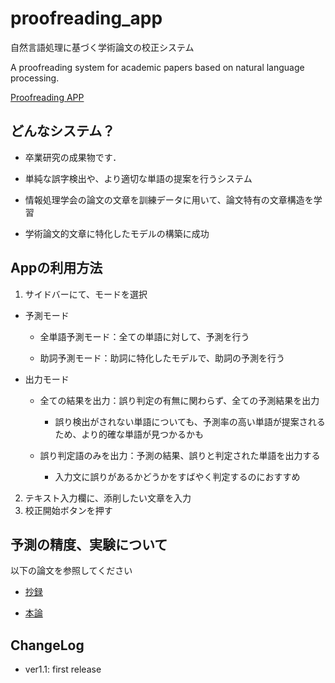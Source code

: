 # proofreading_app

自然言語処理に基づく学術論文の校正システム

A proofreading system for academic papers based on natural language processing.

[Proofreading APP](https://yamataro-46-proofreading-app-proofreading-app-83bxdf.streamlit.app/)


## どんなシステム？

- 卒業研究の成果物です．
- 単純な誤字検出や、より適切な単語の提案を行うシステム

- 情報処理学会の論文の文章を訓練データに用いて、論文特有の文章構造を学習
- 学術論文的文章に特化したモデルの構築に成功


## Appの利用方法

1. サイドバーにて、モードを選択

  - 予測モード
    - 全単語予測モード：全ての単語に対して、予測を行う
  
    - 助詞予測モード：助詞に特化したモデルで、助詞の予測を行う
  
  - 出力モード
    - 全ての結果を出力：誤り判定の有無に関わらず、全ての予測結果を出力
      - 誤り検出がされない単語についても、予測率の高い単語が提案されるため、より的確な単語が見つかるかも
  
    - 誤り判定語のみを出力：予測の結果、誤りと判定された単語を出力する
      - 入力文に誤りがあるかどうかをすばやく判定するのにおすすめ


2. テキスト入力欄に、添削したい文章を入力
3. 校正開始ボタンを押す


## 予測の精度、実験について

以下の論文を参照してください

- [抄録](https://drive.google.com/file/d/17tO7KbtiEa6mnB5xPfBaDeaW8X3qoTvG/view?usp=share_link)

- [本論](https://drive.google.com/file/d/13tm35RqOti55Eg92-QLQlJvVc84jL9yr/view?usp=sharing)



## ChangeLog

- ver1.1: first release
